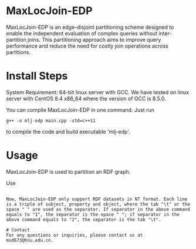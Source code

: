 # MaxLocJoin-EDP
MaxLocJoin-EDP is an edge-disjoint partitioning scheme designed to enable the independent evaluation of complex queries without inter-partition joins. This partitioning approach aims to improve query performance and reduce the need for costly join operations across partitions.

# Install Steps
System Requirement: 64-bit linux server with GCC. We have tested on linux server with CentOS 8.4 x86_64 where the version of GCC is 8.5.0.

You can compile MaxLocJoin-EDP in one command. Just run

``g++ -o mlj-edp main.cpp -std=c++11``

to compile the code and build executable 'mlj-edp'.

# Usage
MaxLocJoin-EDP is used to partition an RDF graph.

Use

````

Now, MaxLocJoin-EDP only support RDF datasets in NT format. Each line is a triple of subject, property and object, where the tab "\t" or the space " " are used as the separator. If separator in the above command equals to "1", the separator is the space " "; if separator in the above command equals to "2", the separator is the tab "\t".

# Contact
For any questions or inquiries, please contact us at msd673@hnu.edu.cn.
